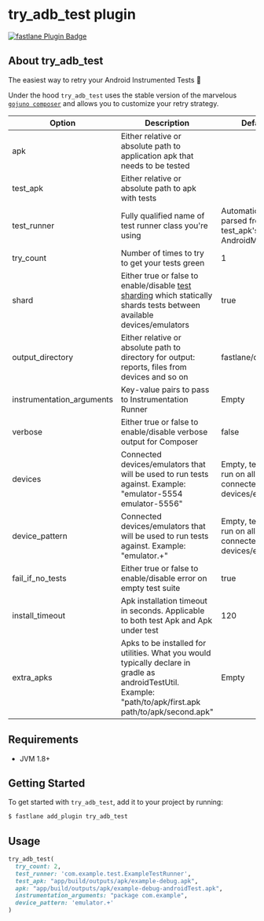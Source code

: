 # try_adb_test plugin

[![fastlane Plugin Badge](https://rawcdn.githack.com/fastlane/fastlane/master/fastlane/assets/plugin-badge.svg)](https://rubygems.org/gems/fastlane-plugin-try_adb_test)

## About try_adb_test

The easiest way to retry your Android Instrumented Tests 🚀

Under the hood `try_adb_test` uses the stable version of the marvelous [`gojuno composer`](https://github.com/gojuno/composer) and allows you to customize your retry strategy.

| Option | Description | Default |
| ------- |------------ | ------- |
| apk | Either relative or absolute path to application apk that needs to be tested | |
| test_apk | Either relative or absolute path to apk with tests | |
| test_runner | Fully qualified name of test runner class you're using | Automatically parsed from test_apk's AndroidManifest |
| try_count | Number of times to try to get your tests green | 1 |
| shard | Either true or false to enable/disable [test sharding](https://developer.android.com/training/testing/junit-runner.html#sharding-tests) which statically shards tests between available devices/emulators | true |
| output_directory | Either relative or absolute path to directory for output: reports, files from devices and so on | fastlane/output |
| instrumentation_arguments | Key-value pairs to pass to Instrumentation Runner | Empty |
| verbose | Either true or false to enable/disable verbose output for Composer | false |
| devices | Connected devices/emulators that will be used to run tests against. Example: "emulator-5554 emulator-5556" | Empty, tests will run on all connected devices/emulators |
| device_pattern | Connected devices/emulators that will be used to run tests against. Example: "emulator.+" | Empty, tests will run on all connected devices/emulators |
| fail_if_no_tests | Either true or false to enable/disable error on empty test suite | true |
| install_timeout | Apk installation timeout in seconds. Applicable to both test Apk and Apk under test | 120 |
| extra_apks | Apks to be installed for utilities. What you would typically declare in gradle as androidTestUtil. Example: "path/to/apk/first.apk path/to/apk/second.apk" | Empty |

## Requirements

* JVM 1.8+

## Getting Started

To get started with `try_adb_test`, add it to your project by running:

```bash
$ fastlane add_plugin try_adb_test
```

## Usage

```ruby
try_adb_test(
  try_count: 2,
  test_runner: 'com.example.test.ExampleTestRunner',
  test_apk: "app/build/outputs/apk/example-debug.apk",
  apk: "app/build/outputs/apk/example-debug-androidTest.apk",
  instrumentation_arguments: "package com.example",
  device_pattern: 'emulator.+'
)
```
